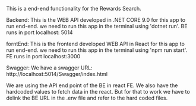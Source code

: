 This is a end-end functionality for the Rewards Search.

Backend:
This is the WEB API developed in .NET CORE 9.0 for this app to run end-end. we need to run this app in the terminal using 'dotnet run'. BE runs in port localhost: 5014

forntEnd:
This is the frontend developed WEB API  in React for this app to run end-end. we need to run this app in the terminal using 'npm run start'. FE runs in port localhost:3000

Swagger:
We have a swagger  URL: http://localhost:5014/Swagger/index.html

We are using the API end point of the BE in react FE. We also have the hardcoded values to fetch data in the react.
 But for that to work we have to delink the BE URL in the .env file and refer to the hard coded files.
